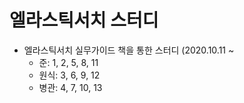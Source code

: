 # 엘라스틱서치 스터디

- 엘라스틱서치 실무가이드 책을 통한 스터디 (2020.10.11 ~
  - 준: 1, 2, 5, 8, 11
  - 원식: 3, 6, 9, 12
  - 병관: 4, 7, 10, 13
